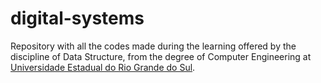 # digital-systems
 Repository with all the codes made during the learning offered by the discipline of Data Structure, from the degree of Computer Engineering at [Universidade Estadual do Rio Grande do Sul](https://www.uergs.edu.br/inicial).
